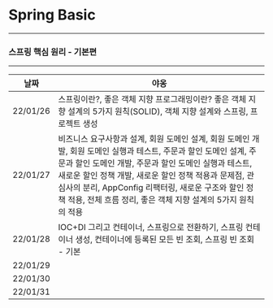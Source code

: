 # Spring Basic

-------------------------------------
### 스프링 핵심 원리 - 기본편

-----------------------------------


| 날짜       | 야옹                                                                                                                                                                                                                   | 
|----------|----------------------------------------------------------------------------------------------------------------------------------------------------------------------------------------------------------------------|
| 22/01/26 | 스프링이란?, 좋은 객체 지향 프로그래밍이란? 좋은 객체 지향 설계의 5가지 원칙(SOLID), 객체 지향 설계와 스프링, 프로젝트 생성                                                                                                                                         | 
| 22/01/27 | 비즈니스 요구사항과 설계, 회원 도메인 설계, 회원 도메인 개발, 회원 도메인 실행과 테스트, 주문과 할인 도메인 설계, 주문과 할인 도메인 개발, 주문과 할인 도메인 실행과 테스트, 새로운 할인 정책 개발, 새로운 할인 정책 적용과 문제점, 관심사의 분리, AppConfig 리팩터링, 새로운 구조와 할인 정책 적용, 전체 흐름 정리, 좋은 객체 지향 설계의 5가지 원칙의 적용 |
| 22/01/28 | IOC+DI 그리고 컨테이너, 스프링으로 전환하기, 스프링 컨테이너 생성, 컨테이너에 등록된 모든 빈 조회, 스프링 빈 조회 - 기본                                                                                                                                           |
| 22/01/29 |                                                                                                                                                                                                                      | 
| 22/01/30 |                                                                                                                                                                                                                      | 
| 22/01/31 |                                                                                                                                                                                                                      | 
